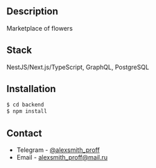 ## Description
Marketplace of flowers 

## Stack
NestJS/Next.js/TypeScript, GraphQL, PostgreSQL

## Installation

```bash
$ cd backend
$ npm install
```

## Contact

- Telegram - [@alexsmith_proff](http://t.me/@alexsmith_proff)
- Email - alexsmith_proff@mail.ru